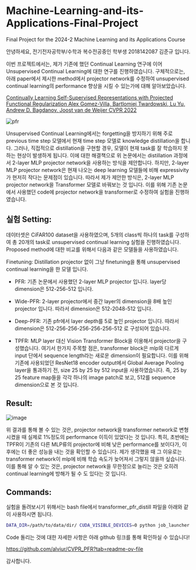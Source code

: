 # Machine-Learning-and-its-Applications-Final-Project
Final Project for the 2024-2 Machine Learning and its Applications Course

안녕하세요, 전기전자공학부/수학과 복수전공중인 학부생 2018142087 김준규 입니다.

이번 프로젝트에서는, 제가 기존에 했던 Continual Learning 연구에 이어 Unsupervised Continual Learning에 대한 연구를 진행하였습니다. 구체적으로는, 아래 paper에서 제시한 method에서 projector network를 수정하여 unsupervised continual learning의 performance 향상을 시킬 수 있는가에 대해 알아보았습니다. 

[Continually Learning Self-Supervised Representations with Projected Functional Regularization
Alex Gomez-Villa, Bartlomiej Twardowski, Lu Yu, Andrew D. Bagdanov, Joost van de Weijer
CVPR 2022](https://openaccess.thecvf.com/content/CVPR2022W/CLVision/html/Gomez-Villa_Continually_Learning_Self-Supervised_Representations_With_Projected_Functional_Regularization_CVPRW_2022_paper.html)

![pfr](https://github.com/user-attachments/assets/641457e3-299c-4fc2-aa18-bee8967ecf20)

Unsupervised Continual Learning에서는 forgetting을 방지하기 위해 주로 previous time step 모델에서 현재 time step 모델로 knowledge distillation을 합니다. 그러나, 직접적으로 distillation을 구현할 경우, 모델이 현재 task를 잘 학습하지 못하는 현상이 발생하게 됩니다. 이에 대한 해결책으로 위 논문에서는 distillation 과정에서 2-layer MLP projector network을 사용하는 방식을 제안합니다. 하지만, 2-layer MLP projector network은 현재 나오는 deep learning 모델들에 비해 expressivity가 현저히 작다는 문제점이 있습니다. 따라서 제가 제안한 방식은, 2-layer MLP projector network을 Transformer 모델로 바꿔보는 것 입니다. 이를 위해 기존 논문에서 사용했던 code에 projector network을 transformer로 수정하여 실험을 진행하였습니다.

## 실험 Setting: 

데이터셋은 CiFAR100 dataset을 사용하였으며, 5개의 class씩 하나의 task를 구성하여 총 20개의 task로 unsupervised continual learning 실험을 진행하였습니다.
Proposed method에 대한 비교를 위해서 다음과 같은 모델들을 사용하였습니다.

Finetuning: Distillation projector 없이 그냥 finetuning을 통해 unsupervised continual learning을 한 모델 입니다.

- PFR: 기존 논문에서 사용했던 2-layer MLP projector 입니다. layer당 dimension은 512-256-512 입니다.

- Wide-PFR: 2-layer projector에서 중간 layer의 dimension을 8배 높인 projector 입니다. 따라서 dimension은 512-2048-512 입니다.

- Deep-PFR: 기존 pfr에서 layer depth를 5로 높인 projector 입니다. 따라서 dimension은 512-256-256-256-256-256-512 로 구성되어 있습니다.

- TPFR: MLP layer 대신 Vision Transformer Block을 이용해서 projector을 구성했습니다. 여기서 한가지 주목할 점은, transformer block은 mlp와 다르게 input 단에서 sequence length라는 새로운 dimension이 필요합니다. 이를 위해 기존에 사용되었던 ResNet18 encoder output에서 Global Average Pooling layer을 통과하기 전, size 25 by 25 by 512 input을 사용하였습니다. 즉, 25 by 25 feature map들을 각각 하나의 image patch로 보고, 512를 sequence dimension으로 본 것 입니다.

## Result:

![image](https://github.com/user-attachments/assets/b743672f-8c61-48cc-842a-96a6c5b2fa1b)

위 결과를 통해 볼 수 있는 것은, projector network을 transformer network로 변형시켰을 때 실제로 1%정도의 performance 이득이 있었다는 것 입니다. 특히, 초반에는 TPFR이 기존의 다른 MLP류의 projector에 비해 낮은 performance를 보이다가, 이후에는 더 좋은 성능을 내는 것을 확인할 수 있습니다. 제가 생각했을 때 그 이유로는 transformer network이 mlp에 비해 학습 속도가 늦어져서 그렇지 않을까 싶습니다. 이를 통해 알 수 있는 것은, projector network을 무한정으로 늘리는 것은 오히려 continual learning에 방해가 될 수 도 있다는 것 입니다.

## Commands:

실험을 돌려보시기 위해서는 bash file에서 transformer_pfr_distill 파일을 아래와 같이 사용하시면 됩니다.

```bash
DATA_DIR=/path/to/data/dir/ CUDA_VISIBLE_DEVICES=0 python job_launcher.py --scu
```

Code 돌리는 것에 대한 자세한 사항은 아래 github 링크를 통해 확인하실 수 있습니다!

https://github.com/alviur/CVPR_PFR?tab=readme-ov-file

감사합니다.
